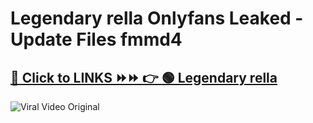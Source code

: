 
 # Legendary rella Onlyfans Leaked - Update Files fmmd4

## <h2><a href="https://clipsfans.com/Legendary_rella&ref=git">🔗 Click to LINKS ⏩⏩ 👉 🟢 Legendary rella </a></h2>

<a href="https://clipsfans.com/Legendary_rella&ref=git" rel="nofollow" data-target="animated-image.originalLink"><img src="https://i.ibb.co.com/xMMVF88/686577567.gif" alt="Viral Video Original" style="max-width: 100%; display: inline-block;" data-target="animated-image.originalImage"></a>

